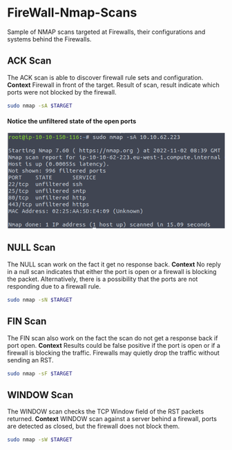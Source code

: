 # FireWall-Nmap-Scans
Sample of NMAP scans targeted at Firewalls, their configurations and systems behind the Firewalls.

## ACK Scan

The ACK scan is able to discover firewall rule sets and configuration.
**Context** Firewall in front of the target. Result of scan, result indicate which ports were not blocked by the firewall. 

```bash
sudo nmap -sA $TARGET
```

#### Notice the unfiltered state of the open ports
![NMAP ACK Scan](firewall-ACT-scan.png)

## NULL Scan

The NULL scan work on the fact it get no response back.
**Context** No reply in a null scan indicates that either the port is open or a firewall is blocking the packet. Alternatively, there is a possibility that the ports are not responding due to a firewall rule.

```bash
sudo nmap -sN $TARGET
```

## FIN Scan

The FIN scan also work on the fact the scan do not get a response back if port open.
**Context** Results could be false positive if the port is open or if a firewall is blocking the traffic. Firewalls may quietly drop the traffic without sending an RST.

```bash
sudo nmap -sF $TARGET
```

## WINDOW Scan

The WINDOW scan checks the TCP Window field of the RST packets returned.
**Context** WINDOW scan against a server behind a firewall, ports are detected as closed, but the firewall does not block them.

```bash
sudo nmap -sW $TARGET
```

